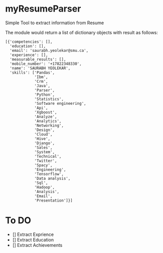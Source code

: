 # myResumeParser
Simple Tool to extract information from Resume

The module would return a list of dictionary objects with result as follows:
```
[{'competencies': [],
  'education': [],
  'email': 'saurabh.yeolekar@smu.ca',
  'experience': [],
  'measurable_results': [],
  'mobile_number': '+17822348330',
  'name': 'SAURABH YEOLEKAR',
  'skills': ['Pandas',
             'Ibm',
             'Crm',
             'Java',
             'Parser',
             'Python',
             'Statistics',
             'Software engineering',
             'Api',
             'Xgboost',
             'Analyze',
             'Analytics',
             'Networking',
             'Design',
             'Cloud',
             'Hive',
             'Django',
             'Sales',
             'System',
             'Technical',
             'Twitter',
             'Spacy',
             'Engineering',
             'Tensorflow',
             'Data analysis',
             'Sql',
             'Hadoop',
             'Analysis',
             'Email',
             'Presentation']}]
```

# To DO
- [] Extract Exprience
- [] Extract Education
- [] Extract Achievements
